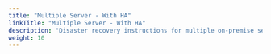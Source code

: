 ```yaml
---
title: "Multiple Server - With HA"
linkTitle: "Multiple Server - With HA"
description: "Disaster recovery instructions for multiple on-premise servers with high availability (HA)."
weight: 10
---
```

